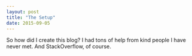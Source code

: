 ```yaml
---
layout: post
title: "The Setup"
date: 2015-09-05
---
```


So how did I create this blog? I had tons of help from kind people I have never met. And StackOverflow, of course.
